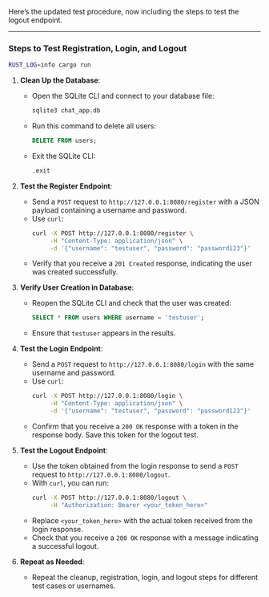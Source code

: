 Here’s the updated test procedure, now including the steps to test the logout endpoint.

---

### Steps to Test Registration, Login, and Logout

```bash
RUST_LOG=info cargo run
```

1. **Clean Up the Database**:
   - Open the SQLite CLI and connect to your database file:
     ```bash
     sqlite3 chat_app.db
     ```
   - Run this command to delete all users:
     ```sql
     DELETE FROM users;
     ```
   - Exit the SQLite CLI:
     ```sql
     .exit
     ```

2. **Test the Register Endpoint**:
   - Send a `POST` request to `http://127.0.0.1:8080/register` with a JSON payload containing a username and password.
   - Use `curl`:
     ```bash
     curl -X POST http://127.0.0.1:8080/register \
          -H "Content-Type: application/json" \
          -d '{"username": "testuser", "password": "password123"}'
     ```
   - Verify that you receive a `201 Created` response, indicating the user was created successfully.

3. **Verify User Creation in Database**:
   - Reopen the SQLite CLI and check that the user was created:
     ```sql
     SELECT * FROM users WHERE username = 'testuser';
     ```
   - Ensure that `testuser` appears in the results.

4. **Test the Login Endpoint**:
   - Send a `POST` request to `http://127.0.0.1:8080/login` with the same username and password.
   - Use `curl`:
     ```bash
     curl -X POST http://127.0.0.1:8080/login \
          -H "Content-Type: application/json" \
          -d '{"username": "testuser", "password": "password123"}'
     ```
   - Confirm that you receive a `200 OK` response with a token in the response body. Save this token for the logout test.

5. **Test the Logout Endpoint**:
   - Use the token obtained from the login response to send a `POST` request to `http://127.0.0.1:8080/logout`.
   - With `curl`, you can run:
     ```bash
     curl -X POST http://127.0.0.1:8080/logout \
          -H "Authorization: Bearer <your_token_here>"
     ```
   - Replace `<your_token_here>` with the actual token received from the login response.
   - Check that you receive a `200 OK` response with a message indicating a successful logout.

6. **Repeat as Needed**:
   - Repeat the cleanup, registration, login, and logout steps for different test cases or usernames.
